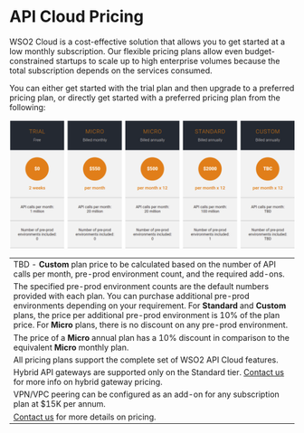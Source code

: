 # API Cloud Pricing

WSO2 Cloud is a cost-effective solution that allows you to get started at a low monthly subscription. Our flexible pricing plans allow even budget-constrained startups to scale up to high enterprise volumes because the total subscription depends on the services consumed.

You can either get started with the trial plan and then upgrade to a preferred pricing plan, or directly get started with a preferred pricing plan from the following:

![](../assets/img/get-support/pricing.png)

<table>
<tr>
  <td>TBD - <b>Custom</b> plan price to be calculated based on the number of API calls per month, pre-prod environment count, and the required add-ons.</td>
</tr>
<tr>
<td>The specified pre-prod environment counts are the default numbers provided with each plan. You can purchase additional pre-prod environments depending on your requirement. For <b>Standard</b> and <b>Custom</b> plans, the price per additional pre-prod environment is 10% of the plan price. For <b>Micro</b> plans, there is no discount on any pre-prod environment.</td>
</tr>
<tr>
<td>The price of a <b>Micro</b> annual plan has a 10% discount in comparison to the equivalent <b>Micro</b> monthly plan.</td>
</tr>
<tr>
<td>All pricing plans support the complete set of WSO2 API Cloud features.</td>
</tr>
<tr>
<td>Hybrid API gateways are supported only on the Standard tier. <a href="https://wso2.com/contact/">Contact us</a> for more info on hybrid gateway pricing.</td>
</tr>
<tr>
<td>VPN/VPC peering can be configured as an add-on for any subscription plan at $15K per annum.</td>
</tr>
<tr>
<td><a href="https://wso2.com/contact/">Contact us</a> for more details on pricing.</td>
</tr>
</table>
